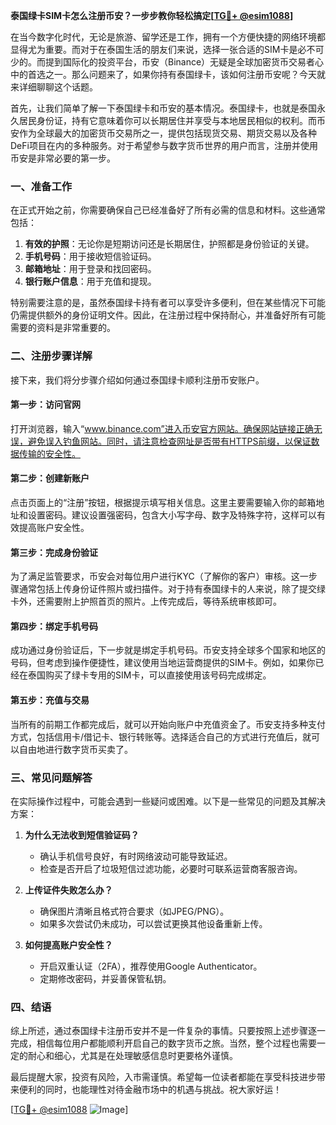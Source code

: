 **泰国绿卡SIM卡怎么注册币安？一步步教你轻松搞定[[TG💪+ @esim1088](https://t.me/s/esim1088)]**

在当今数字化时代，无论是旅游、留学还是工作，拥有一个方便快捷的网络环境都显得尤为重要。而对于在泰国生活的朋友们来说，选择一张合适的SIM卡是必不可少的。而提到国际化的投资平台，币安（Binance）无疑是全球加密货币交易者心中的首选之一。那么问题来了，如果你持有泰国绿卡，该如何注册币安呢？今天就来详细聊聊这个话题。

首先，让我们简单了解一下泰国绿卡和币安的基本情况。泰国绿卡，也就是泰国永久居民身份证，持有它意味着你可以长期居住并享受与本地居民相似的权利。而币安作为全球最大的加密货币交易所之一，提供包括现货交易、期货交易以及各种DeFi项目在内的多种服务。对于希望参与数字货币世界的用户而言，注册并使用币安是非常必要的第一步。

### 一、准备工作

在正式开始之前，你需要确保自己已经准备好了所有必需的信息和材料。这些通常包括：

1. **有效的护照**：无论你是短期访问还是长期居住，护照都是身份验证的关键。
2. **手机号码**：用于接收短信验证码。
3. **邮箱地址**：用于登录和找回密码。
4. **银行账户信息**：用于充值和提现。

特别需要注意的是，虽然泰国绿卡持有者可以享受许多便利，但在某些情况下可能仍需提供额外的身份证明文件。因此，在注册过程中保持耐心，并准备好所有可能需要的资料是非常重要的。

### 二、注册步骤详解

接下来，我们将分步骤介绍如何通过泰国绿卡顺利注册币安账户。

#### 第一步：访问官网

打开浏览器，输入“www.binance.com”进入币安官方网站。确保网站链接正确无误，避免误入钓鱼网站。同时，请注意检查网址是否带有HTTPS前缀，以保证数据传输的安全性。

#### 第二步：创建新账户

点击页面上的“注册”按钮，根据提示填写相关信息。这里主要需要输入你的邮箱地址和设置密码。建议设置强密码，包含大小写字母、数字及特殊字符，这样可以有效提高账户安全性。

#### 第三步：完成身份验证

为了满足监管要求，币安会对每位用户进行KYC（了解你的客户）审核。这一步骤通常包括上传身份证件照片或扫描件。对于持有泰国绿卡的人来说，除了提交绿卡外，还需要附上护照首页的照片。上传完成后，等待系统审核即可。

#### 第四步：绑定手机号码

成功通过身份验证后，下一步就是绑定手机号码。币安支持全球多个国家和地区的号码，但考虑到操作便捷性，建议使用当地运营商提供的SIM卡。例如，如果你已经在泰国购买了绿卡专用的SIM卡，可以直接使用该号码完成绑定。

#### 第五步：充值与交易

当所有的前期工作都完成后，就可以开始向账户中充值资金了。币安支持多种支付方式，包括信用卡/借记卡、银行转账等。选择适合自己的方式进行充值后，就可以自由地进行数字货币买卖了。

### 三、常见问题解答

在实际操作过程中，可能会遇到一些疑问或困难。以下是一些常见的问题及其解决方案：

1. **为什么无法收到短信验证码？**
   - 确认手机信号良好，有时网络波动可能导致延迟。
   - 检查是否开启了垃圾短信过滤功能，必要时可联系运营商客服咨询。

2. **上传证件失败怎么办？**
   - 确保图片清晰且格式符合要求（如JPEG/PNG）。
   - 如果多次尝试仍未成功，可以尝试更换其他设备重新上传。

3. **如何提高账户安全性？**
   - 开启双重认证（2FA），推荐使用Google Authenticator。
   - 定期修改密码，并妥善保管私钥。

### 四、结语

综上所述，通过泰国绿卡注册币安并不是一件复杂的事情。只要按照上述步骤逐一完成，相信每位用户都能顺利开启自己的数字货币之旅。当然，整个过程也需要一定的耐心和细心，尤其是在处理敏感信息时更要格外谨慎。

最后提醒大家，投资有风险，入市需谨慎。希望每一位读者都能在享受科技进步带来便利的同时，也能理性对待金融市场中的机遇与挑战。祝大家好运！

[[TG💪+ @esim1088](https://t.me/s/esim1088) ![Image](https://i.postimg.cc/4NQfJmqS/Snipaste-2025-05-13-00-14-12.png)]